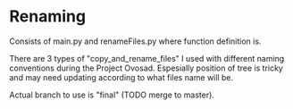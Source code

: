 # Renaming

Consists of main.py and renameFiles.py where function definition is.

There are 3 types of "copy_and_rename_files" I used with different naming conventions during the Project Ovosad. Espesially position of tree is tricky and may need updating according to what files name will be. 

Actual branch to use is "final" (TODO merge to master).

